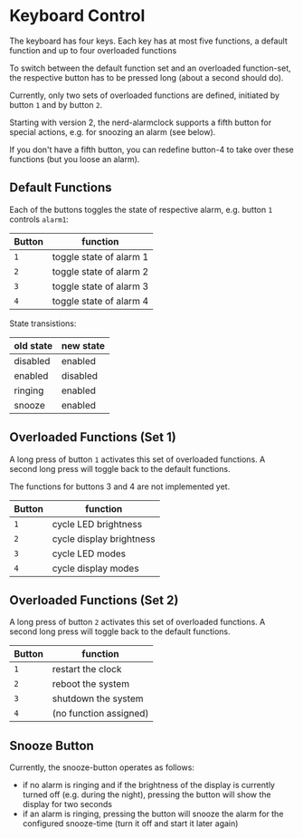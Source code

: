 Keyboard Control
================

The keyboard has four keys. Each key has at most five functions,
a default function and up to four overloaded functions

To switch between the default function set and an overloaded function-set,
the respective button has to be pressed long (about a second should do).

Currently, only two sets of overloaded functions are defined, initiated
by button `1` and by button `2`.

Starting with version 2, the nerd-alarmclock supports a fifth button for
special actions, e.g. for snoozing an alarm (see below).

If you don't have a fifth button, you can redefine button-4 to take over
these functions (but you loose an alarm).


Default Functions
-----------------

Each of the buttons toggles the state of respective alarm, e.g. button `1`
controls `alarm1`:

| Button | function                 |
|--------|--------------------------|
| `1`    | toggle state of alarm 1  |
| `2`    | toggle state of alarm 2  |
| `3`    | toggle state of alarm 3  |
| `4`    | toggle state of alarm 4  |


State transistions:

| old state | new state |
|-----------|-----------|
| disabled  | enabled   |
| enabled   | disabled  |
| ringing   | enabled   |
| snooze    | enabled   |


Overloaded Functions (Set 1)
----------------------------

A long press of button `1` activates this set of overloaded functions.
A second long press will toggle back to the default functions.

The functions for buttons 3 and 4 are not implemented yet.

| Button | function                 |
|--------|--------------------------|
| `1`    | cycle LED brightness     |
| `2`    | cycle display brightness |
| `3`    | cycle LED modes          |
| `4`    | cycle display modes      |


Overloaded Functions (Set 2)
----------------------------

A long press of button `2` activates this set of overloaded functions.
A second long press will toggle back to the default functions.


| Button | function                 |
|--------|--------------------------|
| `1`    | restart the clock        |
| `2`    | reboot the system        |
| `3`    | shutdown the system      |
| `4`    | (no function assigned)   |


Snooze Button
-------------

Currently, the snooze-button operates as follows:

  - if no alarm is ringing and if the brightness of the display
    is currently turned off (e.g. during the night), pressing the button
    will show the display for two seconds
  - if an alarm is ringing, pressing the button will snooze the alarm
    for the configured snooze-time (turn it off and start it later again)
